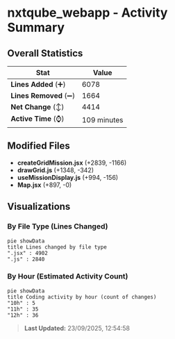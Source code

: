 # nxtqube_webapp - Activity Summary 

## Overall Statistics

| Stat                   | Value                                                             |
| ---------------------- | ----------------------------------------------------------------- |
| **Lines Added** (➕)   | 6078                                          |
| **Lines Removed** (➖) | 1664                                        |
| **Net Change** (↕)    | 4414                |
| **Active Time** (⌚)   | 109 minutes |


## Modified Files
- **createGridMission.jsx** (+2839, -1166)
- **drawGrid.js** (+1348, -342)
- **useMissionDisplay.js** (+994, -156)
- **Map.jsx** (+897, -0)

## Visualizations

### By File Type (Lines Changed)

```mermaid
pie showData
title Lines changed by file type
".jsx" : 4902
".js" : 2840
```

### By Hour (Estimated Activity Count)

```mermaid
pie showData
title Coding activity by hour (count of changes)
"10h" : 5
"11h" : 35
"12h" : 36
```


> **Last Updated:** 23/09/2025, 12:54:58